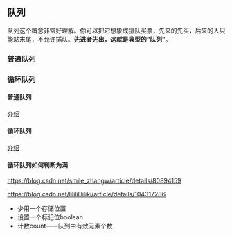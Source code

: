 ## 队列

队列这个概念非常好理解。你可以把它想象成排队买票，先来的先买，后来的人只能站末尾，不允许插队。**先进者先出，这就是典型的“队列”**。

### 普通队列


### 循环队列


#### 普通队列
[介绍](/普通队列.js)

#### 循环队列

[介绍](/循环队列.js)
#### 循环队列如何判断为满
https://blog.csdn.net/smile_zhangw/article/details/80894159

https://blog.csdn.net/lilililililiki/article/details/104317286
- 少用一个存储位置
- 设置一个标记位boolean
- 计数count——队列中有效元素个数
